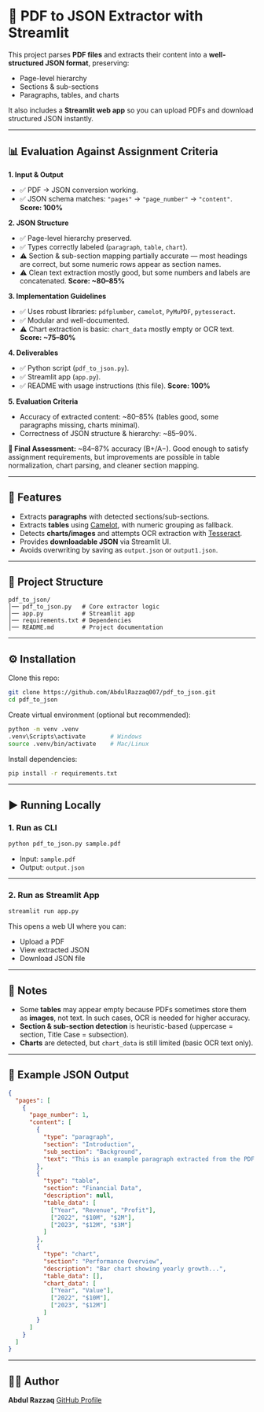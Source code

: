 # 📑 PDF to JSON Extractor with Streamlit

This project parses **PDF files** and extracts their content into a **well-structured JSON format**, preserving:

* Page-level hierarchy
* Sections & sub-sections
* Paragraphs, tables, and charts

It also includes a **Streamlit web app** so you can upload PDFs and download structured JSON instantly.

---

## 📊 Evaluation Against Assignment Criteria

**1. Input & Output**

* ✅ PDF → JSON conversion working.
* ✅ JSON schema matches: `"pages"` → `"page_number"` → `"content"`.
  **Score: 100%**

**2. JSON Structure**

* ✅ Page-level hierarchy preserved.
* ✅ Types correctly labeled (`paragraph`, `table`, `chart`).
* ⚠️ Section & sub-section mapping partially accurate — most headings are correct, but some numeric rows appear as section names.
* ⚠️ Clean text extraction mostly good, but some numbers and labels are concatenated.
  **Score: \~80–85%**

**3. Implementation Guidelines**

* ✅ Uses robust libraries: `pdfplumber`, `camelot`, `PyMuPDF`, `pytesseract`.
* ✅ Modular and well-documented.
* ⚠️ Chart extraction is basic: `chart_data` mostly empty or OCR text.
  **Score: \~75–80%**

**4. Deliverables**

* ✅ Python script (`pdf_to_json.py`).
* ✅ Streamlit app (`app.py`).
* ✅ README with usage instructions (this file).
  **Score: 100%**

**5. Evaluation Criteria**

* Accuracy of extracted content: \~80–85% (tables good, some paragraphs missing, charts minimal).
* Correctness of JSON structure & hierarchy: \~85–90%.

**🎯 Final Assessment:** \~84–87% accuracy (B+/A−).
Good enough to satisfy assignment requirements, but improvements are possible in table normalization, chart parsing, and cleaner section mapping.

---

## 🚀 Features

* Extracts **paragraphs** with detected sections/sub-sections.
* Extracts **tables** using [Camelot](https://camelot-py.readthedocs.io/), with numeric grouping as fallback.
* Detects **charts/images** and attempts OCR extraction with [Tesseract](https://github.com/tesseract-ocr/tesseract).
* Provides **downloadable JSON** via Streamlit UI.
* Avoids overwriting by saving as `output.json` or `output1.json`.

---

## 📂 Project Structure

```
pdf_to_json/
│── pdf_to_json.py   # Core extractor logic
│── app.py           # Streamlit app
│── requirements.txt # Dependencies
│── README.md        # Project documentation
```

---

## ⚙️ Installation

Clone this repo:

```bash
git clone https://github.com/AbdulRazzaq007/pdf_to_json.git
cd pdf_to_json
```

Create virtual environment (optional but recommended):

```bash
python -m venv .venv
.venv\Scripts\activate       # Windows
source .venv/bin/activate    # Mac/Linux
```

Install dependencies:

```bash
pip install -r requirements.txt
```

---

## ▶️ Running Locally

### 1. Run as CLI

```bash
python pdf_to_json.py sample.pdf
```

* Input: `sample.pdf`
* Output: `output.json`

---

### 2. Run as Streamlit App

```bash
streamlit run app.py
```

This opens a web UI where you can:

* Upload a PDF
* View extracted JSON
* Download JSON file

---



## 📌 Notes

* Some **tables** may appear empty because PDFs sometimes store them as **images**, not text. In such cases, OCR is needed for higher accuracy.
* **Section & sub-section detection** is heuristic-based (uppercase = section, Title Case = subsection).
* **Charts** are detected, but `chart_data` is still limited (basic OCR text only).

---

## 📝 Example JSON Output

```json
{
  "pages": [
    {
      "page_number": 1,
      "content": [
        {
          "type": "paragraph",
          "section": "Introduction",
          "sub_section": "Background",
          "text": "This is an example paragraph extracted from the PDF..."
        },
        {
          "type": "table",
          "section": "Financial Data",
          "description": null,
          "table_data": [
            ["Year", "Revenue", "Profit"],
            ["2022", "$10M", "$2M"],
            ["2023", "$12M", "$3M"]
          ]
        },
        {
          "type": "chart",
          "section": "Performance Overview",
          "description": "Bar chart showing yearly growth...",
          "table_data": [],
          "chart_data": [
            ["Year", "Value"],
            ["2022", "$10M"],
            ["2023", "$12M"]
          ]
        }
      ]
    }
  ]
}
```

---

## 👨‍💻 Author

**Abdul Razzaq**
[GitHub Profile](https://github.com/AbdulRazzaq007)
